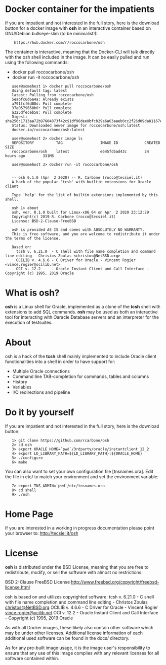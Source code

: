 # Docker container for the impatients

If you are impatient and not interested in the full story, here is the download button for a docker image with **osh** in an interactive container based on GNU/Debian bullseye-slim (to be minimalist!):
```
    https://hub.docker.com/r/roccocarbone/osh
```

The container is interactive, meaning that the Docker-CLI will talk directly with the osh shell included in the image.
It can be easily pulled and run using the following commands:

* docker pull roccocarbone/osh
* docker run -it roccocarbone/osh

```
   user@somehost 1> docker pull roccocarbone/osh
   Using default tag: latest
   latest: Pulling from roccocarbone/osh
   5eabfc6d6a4a: Already exists 
   a791fcf6d08d: Pull complete 
   37e0579658b0: Pull complete 
   a325dfeceb58: Pull complete 
   Digest: sha256:1713aa72b97604073f42c91df96dee0bfcb29a6a03aaeb0cc2f26d09da81167e
   Status: Downloaded newer image for roccocarbone/osh:latest
   docker.io/roccocarbone/osh:latest

   user@somehost 2> docker image ls
   REPOSITORY          TAG                 IMAGE ID            CREATED             SIZE
   roccocarbone/osh    latest              e645fd5ad43c        24 hours ago        331MB

   user@somehost 3> docker run -it roccocarbone/osh


   -- osh 0.1.0 (Apr  2 2020) -- R. Carbone (rocco@tecsiel.it)
   A hack of the popular 'tcsh' with builtin extensions for Oracle client

   Type 'help' for the list of builtin extensions implemented by this shell.

   osh 1> about 
   osh, ver. 0.1.0 built for Linux-x86_64 on Apr  2 2020 23:12:29
   Copyright(c) 2019 R. Carbone (rocco@tecsiel.it)
   License: BSD-2-Clause-FreeBSD

   osh is provided AS IS and comes with ABSOLUTELY NO WARRANTY.
   This is free software, and you are welcome to redistribute it under the terms of the license.

   Based on:
     tcsh v. 6.21.0  - C shell with file name completion and command line editing - Christos Zoulas <christos@NetBSD.org>
     OCILIB v. 4.6.6 - C Driver for Oracle - Vincent Rogier <vince.rogier@ocilib.net>
     OCI v. 12.2     - Oracle Instant Client and Call Interface - Copyright (c) 1995, 2019 Oracle
```

# What is osh?
**osh** is a Linux shell for Oracle, implemented as a clone of the **tcsh** shell with extensions to add SQL commands. **osh** may be used as both an interactive tool for interacting with Oaracle Database servers and an interpreter for the execution of testsuites.


# About
osh is a hack of the **tcsh** shell mainly implemented to include Oracle client functionalities into a shell in order to have support for:

  * Multiple Oracle connections
  * Command line TAB-completion for commands, tables and columns
  * History
  * Variables
  * I/O redirections and pipeline

# Do it by yourself

If you are impatient and not interested in the full story, here is the download button:

```
   1> git clone https://github.com/rcarbone/osh
   2> cd osh
   3> export ORACLE_HOME=`pwd`/3rdparty/oracle/instantclient_12_2
   4> export LD_LIBRARY_PATH=${LD_LIBRARY_PATH}:${ORACLE_HOME}
   5> ./configure
   6> make
```

You can also want to set your own configuration file [tnsnames.ora].
Edit the file in etc/ to match your environment and set the environment variable:

```
   7> export TNS_ADMIN=`pwd`/etc/tnsnames.ora
   8> cd shell
   9> ./osh
```

# Home Page
If you are interested in a working in progress documentation please point your browser to:
  http://tecsiel.it/osh

# License
**osh** is distributed under the BSD License, meaning that you are free to redistribute, modify, or sell the software with almost no restrictions.

BSD 2-Clause FreeBSD License <http://www.freebsd.org/copyright/freebsd-license.html>

osh is based on and utilizes copyrighted software:
  tcsh v. 6.21.0  - C shell with file name completion and command line editing - Christos Zoulas <christos@NetBSD.org>
  OCILIB v. 4.6.6 - C Driver for Oracle - Vincent Rogier <vince.rogier@ocilib.net>
  OCI v. 12.2     - Oracle Instant Client and Call Interface - Copyright (c) 1995, 2019 Oracle

As with all Docker images, these likely also contain other software which may be under other licenses.
Additional license information of each additional used software can be found in the docs/ directory.

As for any pre-built image usage, it is the image user's responsibility to ensure that any use of this image complies with any relevant licenses for all software contained within.
